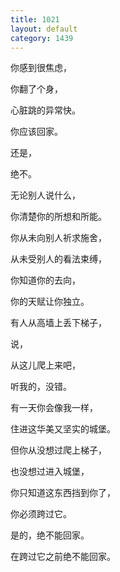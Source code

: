 ```yaml
---
title: 1021
layout: default
category: 1439
---
```


你感到很焦虑，

你翻了个身，

心脏跳的异常快。

你应该回家。

还是，

绝不。

无论别人说什么，

你清楚你的所想和所能。

你从未向别人祈求施舍，

从未受别人的看法束缚，

你知道你的去向，

你的天赋让你独立。

有人从高墙上丢下梯子，

说，

从这儿爬上来吧，

听我的，没错。

有一天你会像我一样，

住进这华美又坚实的城堡。

但你从没想过爬上梯子，

也没想过进入城堡，

你只知道这东西挡到你了，

你必须跨过它。

是的，绝不能回家。

在跨过它之前绝不能回家。

